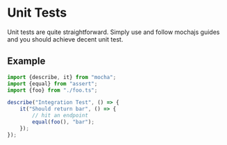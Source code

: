 # Unit Tests

Unit tests are quite straightforward. Simply use and follow mochajs guides and you should achieve decent unit test.

## Example

```ts
import {describe, it} from "mocha";
import {equal} from "assert";
import {foo} from "./foo.ts";

describe("Integration Test", () => {
    it("Should return bar", () => {
        // hit an endpoint
        equal(foo(), "bar");
    });
});
```


